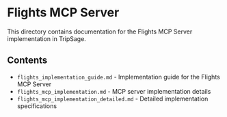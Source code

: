 # Flights MCP Server

This directory contains documentation for the Flights MCP Server implementation in TripSage.

## Contents

- `flights_implementation_guide.md` - Implementation guide for the Flights MCP Server
- `flights_mcp_implementation.md` - MCP server implementation details
- `flights_mcp_implementation_detailed.md` - Detailed implementation specifications

